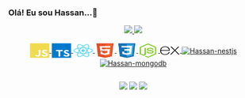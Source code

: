 ### Olá!  Eu sou Hassan...👋

<div align="center">
  <a href="https://github.com/hassanrodrigues">
  <img height="180em" src="https://github-readme-stats.vercel.app/api?username=hassanrodrigues&show_icons=true&theme=dracula&include_all_commits=true&count_private=true"/>
  <img height="180em" src="https://github-readme-stats.vercel.app/api/top-langs/?username=hassanrodrigues&layout=compact&langs_count=7&theme=dracula"/>
<div style="display: inline_block"><br>
  <img align="center" alt="Hassan-Js" height="30" width="40" src="https://raw.githubusercontent.com/devicons/devicon/master/icons/javascript/javascript-plain.svg">
  <img align="center" alt="Hassan-Ts" height="30" width="40" src="https://raw.githubusercontent.com/devicons/devicon/master/icons/typescript/typescript-plain.svg">
  <img align="center" alt="Hassan-React" height="30" width="40" src="https://raw.githubusercontent.com/devicons/devicon/master/icons/react/react-original.svg">
  <img align="center" alt="Hassan-HTML" height="30" width="40" src="https://raw.githubusercontent.com/devicons/devicon/master/icons/html5/html5-original.svg">
  <img align="center" alt="Hassan-CSS" height="30" width="40" src="https://raw.githubusercontent.com/devicons/devicon/master/icons/css3/css3-original.svg">
  <img align="center" alt="Hassan-node" height="30" width="40" src="https://raw.githubusercontent.com/devicons/devicon/master/icons/nodejs/nodejs-original.svg">
   <img align="center" alt="Hassan-express" height="30" width="40" src="https://raw.githubusercontent.com/devicons/devicon/master/icons/express/express-original.svg">
     <img align="center" alt="Hassan-nestjs" height="30" width="40" src="https://cdn.jsdelivr.net/gh/devicons/devicon/icons/nestjs/nestjs-plain.svg">
     <img align="center" alt="Hassan-mongodb" height="30" width="40" src="https://cdn.jsdelivr.net/gh/devicons/devicon/icons/mongodb/mongodb-original.svg" >
  
</div>

##
  
  <div> 
  <a href="https://instagram.com/hassanrodriguess" target="_blank"><img src="https://img.shields.io/badge/-Instagram-%23E4405F?style=for-the-badge&logo=instagram&logoColor=white" target="_blank"></a>
  <a href = "mailto:hassanrodrigues14@gmail.com"><img src="https://img.shields.io/badge/-Gmail-%23333?style=for-the-badge&logo=gmail&logoColor=white" target="_blank"></a>
  <a href="https://www.linkedin.com/in/hassanrodrigues" target="_blank"><img src="https://img.shields.io/badge/-LinkedIn-%230077B5?style=for-the-badge&logo=linkedin&logoColor=white" target="_blank"></a> 
 
 <!-- ![Snake animation](https://github.com/hassanrodrigues/hassanrodrigues/blob/output/github-contribution-grid-snake.svg) -->
 
</div>
  


